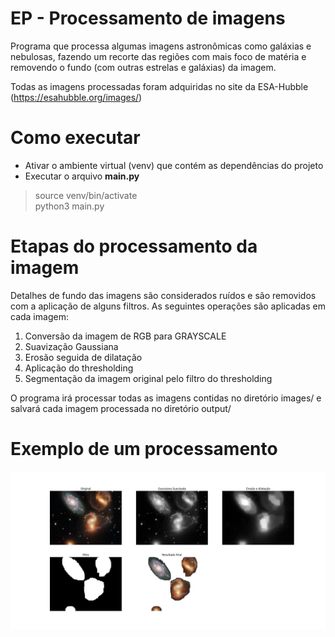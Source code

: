 # EP - Processamento de imagens

Programa que processa algumas imagens astronômicas como galáxias e nebulosas, fazendo um recorte das regiões com mais foco de matéria  e removendo o fundo (com outras estrelas e galáxias) da imagem.

Todas as imagens processadas foram adquiridas no site da ESA-Hubble (https://esahubble.org/images/)

# Como executar

* Ativar o ambiente virtual (venv) que contém as dependências do projeto
* Executar o arquivo **main.py**


> source venv/bin/activate  
> python3 main.py

# Etapas do processamento da imagem

Detalhes de fundo das imagens são considerados ruídos e são removidos com a aplicação de alguns filtros. 
As seguintes operações são aplicadas em cada imagem:

1. Conversão da imagem de RGB para GRAYSCALE
2. Suavização Gaussiana
3. Erosão seguida de dilatação
4. Aplicação do thresholding
6. Segmentação da imagem original pelo filtro do thresholding

O programa irá processar todas as imagens contidas no diretório images/ e salvará cada imagem processada no diretório output/

# Exemplo de um processamento

![Exemplo](output-example.jpg)

